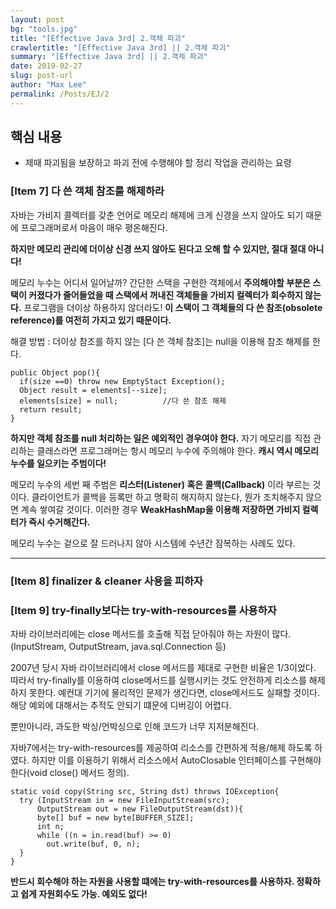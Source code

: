 ```yaml
---
layout: post
bg: "tools.jpg"
title: "[Effective Java 3rd] 2.객체 파괴"
crawlertitle: "[Effective Java 3rd] || 2.객체 파괴"
summary: "[Effective Java 3rd] || 2.객체 파괴"
date: 2019-02-27
slug: post-url
author: "Max Lee"
permalink: /Posts/EJ/2
---
```


## 핵심 내용
- 제때 파괴됨을 보장하고 파괴 전에 수행해야 할 정리 작업을 관리하는 요령


### \[Item 7] 다 쓴 객체 참조를 해제하라
자바는 가비지 콜렉터를 갖춘 언어로 메모리 해제에 크게 신경을 쓰지 않아도 되기 때문에 프로그래머로서 마음이 매우 평온해진다. 

**하지만 메모리 관리에 더이상 신경 쓰지 않아도 된다고 오해 할 수 있지만, 절대 절대 아니다!**

메모리 누수는 어디서 일어날까? 간단한 스택을 구현한 객체에서 **주의해야할 부분은 스택이 커졌다가 줄어들었을 때 스택에서 꺼내진 객체들을 가비지 컬렉터가 회수하지 않는다.** 프로그램을 더이상 하용하지 않더라도! **이 스택이 그 객체들의 다 쓴 참조(obsolete reference)를 여전히 가지고 있기 때문이다.**

해결 방법 : 더이상 참조를 하지 않는 \[다 쓴 객체 참조]는 null을 이용해 참조 해제를 한다.

```
public Object pop(){
  if(size ==0) throw new EmptyStact Exception();
  Object result = elements[--size];
  elements[size] = null;          //다 쓴 참조 해제
  return result;
}
```
**하지만 객체 참조를 null 처리하는 일은 예외적인 경우여야 한다.** 자기 메모리를 직접 관리하는 클래스라면 프로그래머는 항시 메모리 누수에 주의해야 한다. 
**캐시 역시 메모리 누수를 일으키는 주범이다!**

메모리 누수의 세번 째 주범은 **리스터(Listener) 혹은 콜백(Callback)** 이라 부르는 것이다. 클라이언트가 콜백을 등록만 하고 명확히 해지하지 않는다, 뭔가 조치해주지 않으면 계속 쌓여갈 것이다. 이러한 경우 **WeakHashMap을 이용해 저장하면 가비지 컬렉터가 즉시 수거해간다.**

메모리 누수는 겉으로 잘 드러나지 않아 시스템에 수년간 잠복하는 사례도 있다. 

---
### \[Item 8] finalizer & cleaner 사용을 피하자
### \[Item 9] try-finally보다는 try-with-resources를 사용하자
자바 라이브러리에는 close 메서드를 호출해 직접 닫아줘야 하는 자원이 많다. (InputStream, OutputStream, java.sql.Connection 등)

2007년 당시 자바 라이브러리에서 close 메서드를 제대로 구현한 비율은 1/3이었다. 따라서 try-finally를 이용하여 close메서드를 실행시키는 것도 안전하게 리소스를 해제하지 못한다. 예컨대 기기에 물리적인 문제가 생긴다면, close메서드도 실패할 것이다. 해당 예외에 대해서는 추적도 안되기 떄문에 디버깅이 어렵다.

뿐만아니라, 과도한 박싱/언박싱으로 인해 코드가 너무 지저분해진다.

자바7에서는 try-with-resources를 제공하여 리소스를 간편하게 적용/해제 하도록 하였다. 하지만 이를 이용하기 위해서 리소스에서 AutoClosable 인터페이스를 구현해야한다(void close() 메서드 정의).

```
static void copy(String src, String dst) throws IOException{
  try (InputStream in = new FileInputStream(src);
      OutputStream out = new FileOutputStream(dst)){
      byte[] buf = new byte[BUFFER_SIZE];
      int n;
      while ((n = in.read(buf) >= 0)
        out.write(buf, 0, n);   
  }
}
```

**반드시 회수해야 하는 자원을 사용할 떄에는 try-with-resources를 사용하자. 정확하고 쉽게 자원회수도 가능. 예외도 없다!**

